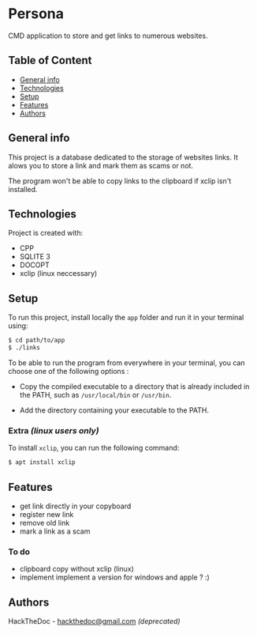 # Persona

CMD application to store and get links to numerous websites.

## Table of Content

- [General info](#general-info)
- [Technologies](#technologies)
- [Setup](#setup)
- [Features](#features)
- [Authors](#authors)

## General info

This project is a database dedicated to the storage of websites links.
It alows you to store a link and mark them as scams or not.

The program won't be able to copy links to the clipboard if xclip isn't installed.

## Technologies

Project is created with:

- CPP
- SQLITE 3
- DOCOPT
- xclip (linux neccessary)

## Setup

To run this project, install locally the `app` folder and run it in your terminal using:

```bash
$ cd path/to/app
$ ./links
```

To be able to run the program from everywhere in your terminal, you can choose one of the following options :

- Copy the compiled executable to a directory that is already included in the PATH, such as `/usr/local/bin` or `/usr/bin`.

- Add the directory containing your executable to the PATH.

### Extra *(linux users only)*

To install `xclip`, you can run the following command:

```bash
$ apt install xclip
```

## Features

- get link directly in your copyboard
- register new link
- remove old link
- mark a link as a scam

### To do

- clipboard copy without xclip (linux)
- implement implement a version for windows and apple ? :)

## Authors

HackTheDoc - <hackthedoc@gmail.com> *(deprecated)*
